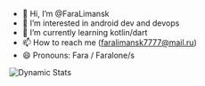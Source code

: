 - 👋 Hi, I’m @FaraLimansk
- 👀 I’m interested in android dev and devops
- 🌱 I’m currently learning kotlin/dart
- 📫 How to reach me (faralimansk7777@mail.ru)
- 😄 Pronouns: Fara / Faralone/s

![Dynamic Stats](https://github-readme-stats.vercel.app/api?username=FaraLimansk&show_icons=true&theme=dark)


<!---
FaraLimansk/FaraLimansk is a ✨ special ✨ repository because its `README.md` (this file) appears on your GitHub profile.
You can click the Preview link to take a look at your changes.
--->
